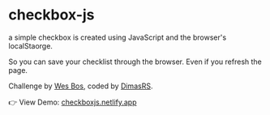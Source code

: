 # checkbox-js

a simple checkbox is created using JavaScript and the browser's localStaorge.

So you can save your checklist through the browser. Even if you refresh the page.

Challenge by <a href="https://github.com/wesbos">Wes Bos</a>, coded by <a href="https://github.com/dimaskuy">DimasRS</a>.

👉 View Demo: <a href="https://checkboxjs.netlify.app/">checkboxjs.netlify.app</a>
